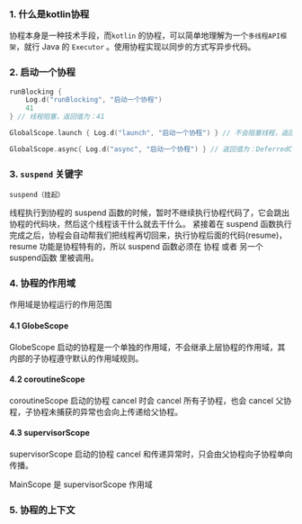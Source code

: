 
### 1. 什么是kotlin协程
协程本身是一种技术手段，而`kotlin` 的协程，可以简单地理解为一个`多线程API框架`，就行 Java 的 `Executor` 。使用协程实现以同步的方式写异步代码。

### 2. 启动一个协程

```kotlin
runBlocking {  
    Log.d("runBlocking", "启动一个协程")
    41
} // 线程阻塞，返回值为：41

GlobalScope.launch { Log.d("launch", "启动一个协程") } // 不会阻塞线程，返回值为：StandaloneCoroutine{Active}@3b8b871

GlobalScope.async{ Log.d("async", "启动一个协程") } // 返回值为：DeferredCoroutine{Active}@63f2656，可以通过 deferred.await() 获取返回值
```

### 3. `suspend` 关键字

`suspend（挂起）`

线程执行到协程的 suspend 函数的时候，暂时不继续执行协程代码了，它会跳出协程的代码块，然后这个线程该干什么就去干什么。
紧接着在 suspend 函数执行完成之后，协程会自动帮我们把线程再切回来，执行协程后面的代码(resume)，resume 功能是协程特有的，所以 suspend 函数必须在 协程 或者 另一个suspend函数 里被调用。

### 4. 协程的作用域

作用域是协程运行的作用范围

#### 4.1 GlobeScope 

GlobeScope 启动的协程是一个单独的作用域，不会继承上层协程的作用域，其内部的子协程遵守默认的作用域规则。

#### 4.2 coroutineScope

coroutineScope 启动的协程 cancel 时会 cancel 所有子协程，也会 cancel 父协程，子协程未捕获的异常也会向上传递给父协程。

#### 4.3 supervisorScope

supervisorScope 启动的协程 cancel 和传递异常时，只会由父协程向子协程单向传播。

MainScope 是 supervisorScope 作用域

### 5. 协程的上下文
